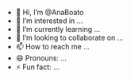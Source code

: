 - 👋 Hi, I’m @AnaBoato
- 👀 I’m interested in ...
- 🌱 I’m currently learning ...
- 💞️ I’m looking to collaborate on ...
- 📫 How to reach me ...
- 😄 Pronouns: ...
- ⚡ Fun fact: ...

<!---
AnaBoato/AnaBoato is a ✨ special ✨ repository because its `README.md` (this file) appears on your GitHub profile.
You can click the Preview link to take a look at your changes.
--->
